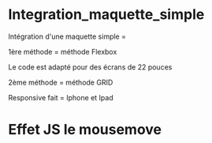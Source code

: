# Integration_maquette_simple

Intégration d'une maquette simple = 

1ère méthode = méthode Flexbox

Le code est adapté pour des écrans de 22 pouces 

2ème méthode = méthode GRID

Responsive fait = Iphone et Ipad

# Effet JS le mousemove
